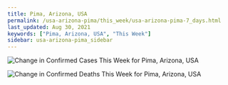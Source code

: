 ```yaml
---
title: Pima, Arizona, USA
permalink: /usa-arizona-pima/this_week/usa-arizona-pima-7_days.html
last_updated: Aug 30, 2021
keywords: ["Pima, Arizona, USA", "This Week"]
sidebar: usa-arizona-pima_sidebar
---
```


![Change in Confirmed Cases This Week for Pima, Arizona, USA](/covid_tracker/images/graphs/usa-arizona-pima-delta_confirmed-7_days_graph.png)

![Change in Confirmed Deaths This Week for Pima, Arizona, USA](/covid_tracker/images/graphs/usa-arizona-pima-delta_deaths-7_days_graph.png)
